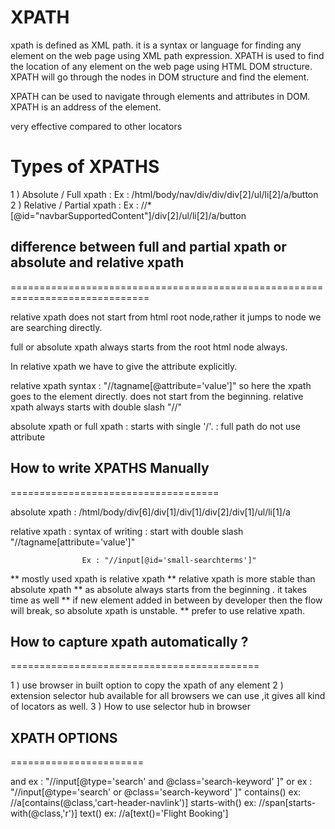 XPATH
=====================

xpath is defined as XML path.
it is a syntax or language for finding any element on the web page using XML path expression.
XPATH is used to find the location of any element on the web page using HTML DOM structure.
XPATH will go through the nodes in DOM structure and find the element.

XPATH can be used to navigate through elements and attributes in DOM.
XPATH is an address of the element.

very effective compared to other locators

Types of XPATHS
========================

1 ) Absolute / Full xpath   :  Ex : /html/body/nav/div/div/div[2]/ul/li[2]/a/button
2 ) Relative / Partial xpath : Ex : //*[@id="navbarSupportedContent"]/div[2]/ul/li[2]/a/button

## difference between full and partial xpath or absolute and relative xpath 
==============================================================================

relative xpath does not start from html root node,rather it jumps to node we are searching directly.

full or absolute xpath always starts from the root html node always.

In relative xpath we have to give the attribute explicitly.

relative xpath syntax : "//tagname[@attribute='value']" so here the xpath goes to the element directly. does not start from the beginning.
relative xpath always starts with double slash "//"

absolute xpath or full xpath : starts with single '/'.
                            : full path do not use attribute


## How to write XPATHS Manually
====================================

absolute xpath : /html/body/div[6]/div[1]/div[1]/div[2]/div[1]/ul/li[1]/a

relative xpath : syntax of writing : start with double slash "//tagname[attribute='value']"

                    Ex : "//input[@id='small-searchterms']"

** mostly used xpath is relative xpath
** relative xpath is more stable than absolute xpath
** as absolute always starts from the beginning . it takes time as well
** if new element added in between by developer then the flow will break, so absolute xpath is unstable.
** prefer to use relative xpath.

## How to capture xpath automatically ? 
===========================================

1 ) use browser in built option to copy the xpath of any element
2 ) extension selector hub available for all browsers we can use ,it gives all kind of locators as well.
3 ) How to use selector hub in browser 

## XPATH OPTIONS
=======================

and ex : "//input[@type='search' and @class='search-keyword' ]"
or ex : "//input[@type='search' or @class='search-keyword' ]"
contains() ex: //a[contains(@class,'cart-header-navlink')]
starts-with() ex: //span[starts-with(@class,'r')]
text() ex: //a[text()='Flight Booking']


